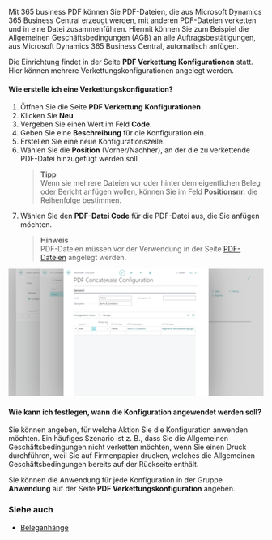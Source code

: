 Mit 365 business PDF können Sie PDF-Dateien, die aus Microsoft Dynamics 365 Business Central erzeugt werden, mit anderen PDF-Dateien verketten und in eine Datei zusammenführen. Hiermit können Sie zum Beispiel die Allgemeinen Geschäftsbedingungen (AGB) an alle Auftragsbestätigungen, aus Microsoft Dynamics 365 Business Central, automatisch anfügen.

Die Einrichtung findet in der Seite **PDF Verkettung Konfigurationen** statt. Hier können mehrere Verkettungskonfigurationen angelegt werden.

#### Wie erstelle ich eine Verkettungskonfiguration?

1. Öffnen Sie die Seite **PDF Verkettung Konfigurationen**.
2. Klicken Sie **Neu**.
3. Vergeben Sie einen Wert im Feld **Code**.
4. Geben Sie eine **Beschreibung** für die Konfiguration ein.
5. Erstellen Sie eine neue Konfigurationszeile.
6. Wählen Sie die **Position** (Vorher/Nachher), an der die zu verkettende PDF-Datei hinzugefügt werden soll.
   > **Tipp**<br>Wenn sie mehrere Dateien vor oder hinter dem eigentlichen Beleg oder Bericht anfügen wollen, können Sie im Feld **Positionsnr.** die Reihenfolge bestimmen.
7. Wählen Sie den **PDF-Datei Code** für die PDF-Datei aus, die Sie anfügen möchten.
   > **Hinweis**<br>PDF-Dateien müssen vor der Verwendung in der Seite [PDF-Dateien](../pdf-files/) angelegt werden.

![Verkettungskonfiguration](/assets/images/365-business-pdf/concatenate-configuration.png)  

#### Wie kann ich festlegen, wann die Konfiguration angewendet werden soll?

Sie können angeben, für welche Aktion Sie die Konfiguration anwenden möchten. Ein häufiges Szenario ist z. B., dass Sie die Allgemeinen Geschäftsbedingungen nicht verketten möchten, wenn Sie einen Druck durchführen, weil Sie auf Firmenpapier drucken, welches die Allgemeinen Geschäftsbedingungen bereits auf der Rückseite enthält.

Sie können die Anwendung für jede Konfiguration in der Gruppe **Anwendung** auf der Seite **PDF Verkettungskonfiguration** angeben.
### Siehe auch
 - [Beleganhänge](../document-attachments/)

